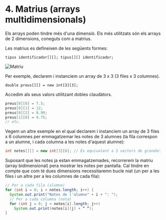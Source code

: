 # 4. Matrius (arrays multidimensionals)

Els arrays poden tindre més d'una dimensió. Els més utilitzats són els arrays de 2 dimensions, coneguts com a matrius.

Les matrius es defineixen de les següents formes:

`tipus identificador[][]; tipus[][] identificador;`

![Matriu](uf5/Matriu.jpg)

Per exemple, declarem i instanciem un array de 3 x 3 (3 files x 3 columnes).

`double preus[][] = new int[3][3];`

Accedim als seus valors utilitzant dobles claudàtors.

```java
preus[0][0] = 7.5;
preus[0][1] = 12;
preus[0][2] = 0.99;
preus[1][0] = 4.75;
// etc.
```

Vegem un altre exemple en el qual declarem i instanciem un array de 3 files x 6 columnes per emmagatzemar les notes de 3 alumnes (la fila correspon a un alumne, i cada columna a les notes d'aquest alumne):

```java
int notes[][] = new int[3][6]; // És equivalent a 3 vectors de grandària 6
```

Suposant que les notes ja estan emmagatzemades, recorrerem la matriu (array bidimensional) pera mostrar les notes per pantalla. Cal tindre en compte que com té dues dimensions necessitaremn bucle niat (un per a les files i un altre per a les columnes de cada fila):

```java
// Per a cada fila (alumne)
for (int i = 0; i < notes.length; i++) {
  System.out.print("Notes de l'alumne" + i + ": ");
  // Per a cada columna (nota)
  for (int j = 0; j < notes[i].length; j++) 
    System.out.print(notes[i][j] + “ “);
}
```